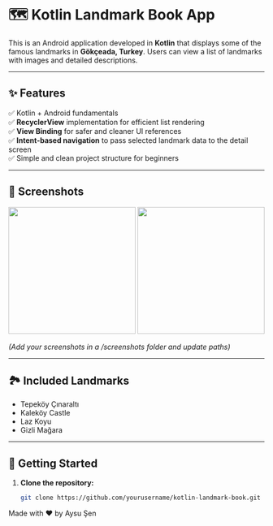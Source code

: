 # 🗺️ Kotlin Landmark Book App

This is an Android application developed in **Kotlin** that displays some of the famous landmarks in **Gökçeada, Turkey**. Users can view a list of landmarks with images and detailed descriptions.

---

## ✨ **Features**

✅ Kotlin + Android fundamentals  
✅ **RecyclerView** implementation for efficient list rendering  
✅ **View Binding** for safer and cleaner UI references  
✅ **Intent-based navigation** to pass selected landmark data to the detail screen  
✅ Simple and clean project structure for beginners

---

## 📸 **Screenshots**

<img src="screenshots/home_screen.png" width="250" /> <img src="screenshots/detail_screen.png" width="250" />

*(Add your screenshots in a /screenshots folder and update paths)*

---

## 🏞 **Included Landmarks**

- Tepeköy Çınaraltı  
- Kaleköy Castle  
- Laz Koyu  
- Gizli Mağara

---

## 🚀 **Getting Started**

1. **Clone the repository:**

   ```bash
   git clone https://github.com/yourusername/kotlin-landmark-book.git
Made with ❤️ by Aysu Şen

